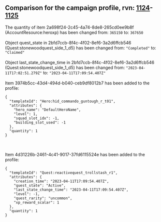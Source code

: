 ## Comparison for the campaign profile, rvn: [1124](https://github.com/PRO100KatYT/FortniteProfileRevisions/tree/main/profiles/campaign/1124%20campaign.json)-[1125](https://github.com/PRO100KatYT/FortniteProfileRevisions/tree/main/profiles/campaign/1125%20campaign.json)

The quantity of item 2a698f24-2c45-4a74-8de8-265cd0ee9b8f (AccountResource:heroxp) has been changed from: `365150` to: `367650`
<br><br>
Object quest_state in 2bfd7ccb-8f4c-4f02-8ef6-3a2d6ffcb546 (Quest:stonewoodquest_side_1_d5) has been changed from: `"Completed"` to: `"Claimed"`
<br><br>
Object last_state_change_time in 2bfd7ccb-8f4c-4f02-8ef6-3a2d6ffcb546 (Quest:stonewoodquest_side_1_d5) has been changed from: `"2023-04-11T17:02:51.279Z"` to: `"2023-04-11T17:09:54.407Z"`
<br><br>
Item 3974b5cc-43d4-494d-b040-ceb9df8012b7 has been added to the profile:

```
{
  "templateId": "Hero:hid_commando_guntough_r_t01",
  "attributes": {
    "hero_name": "DefaultHeroName",
    "level": 1,
    "squad_slot_idx": -1,
    "building_slot_used": -1
  },
  "quantity": 1
}
```

<br><br>
Item 4d31226b-2461-4c41-9017-37fd6115524e has been added to the profile:

```
{
  "templateId": "Quest:reactivequest_trollstash_r1",
  "attributes": {
    "creation_time": "2023-04-11T17:09:54.407Z",
    "quest_state": "Active",
    "last_state_change_time": "2023-04-11T17:09:54.407Z",
    "level": -1,
    "quest_rarity": "uncommon",
    "xp_reward_scalar": 1
  },
  "quantity": 1
}
```

<br><br>
